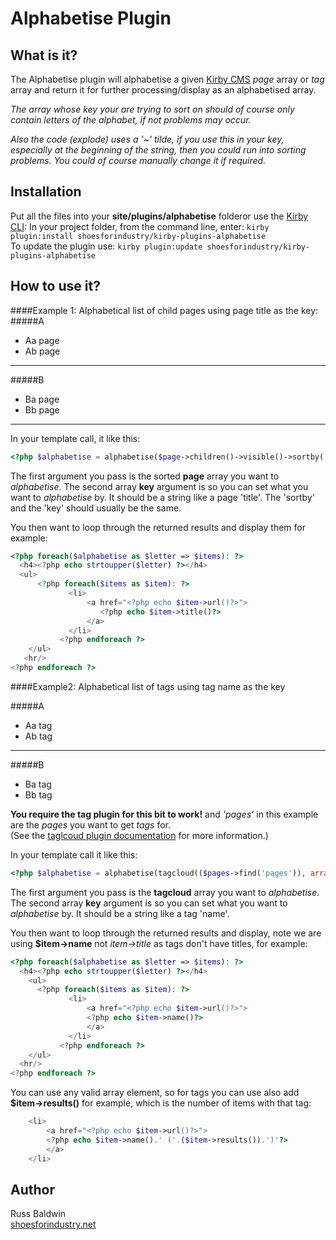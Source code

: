 # Alphabetise Plugin

## What is it?

The Alphabetise plugin will alphabetise a given [Kirby CMS](http://getkirby.com/) *page* array or *tag* array and return it for further processing/display as an alphabetised array.

*The array whose key your are trying to sort on should of course only contain letters of the alphabet, if not problems may occur.*

*Also the code (explode) uses a '~' tilde, if you use this in your key, especially at the beginning of the string, then you could run into sorting problems. You could of course manually change it if required.*

## Installation

Put all the files into your **site/plugins/alphabetise** folderor use the [Kirby CLI](https://github.com/getkirby/cli): In your project folder, from the command line, enter:
```kirby plugin:install shoesforindustry/kirby-plugins-alphabetise```  
To update the plugin use:
```kirby plugin:update shoesforindustry/kirby-plugins-alphabetise```

## How to use it?

####Example 1: Alphabetical list of child pages using page title as the key:
#####A
+ Aa page
+ Ab page

---

#####B
+ Ba page
+ Bb page

---

In your template call, it like this:
```php
<?php $alphabetise = alphabetise($page->children()->visible()->sortby('title'), array('key' => 'title')); ?>
```
The first argument you pass is the sorted **page** array you want to *alphabetise*. The second array **key** argument is so you can set what you want to *alphabetise* by. It should be a string like a page 'title'. The 'sortby' and the 'key' should usually be the same.

You then want to loop through the returned results and display them for example:
```php
<?php foreach($alphabetise as $letter => $items): ?>
  <h4><?php echo strtoupper($letter) ?></h4>
  <ul>
      <?php foreach($items as $item): ?>
     	     <li>
     	         <a href="<?php echo $item->url()?>">
     	            <?php echo $item->title()?>
     	         </a>
     	     </li>
     	   <?php endforeach ?>
    </ul>
   <hr/>
<?php endforeach ?>
```

####Example2: Alphabetical list of tags using tag name as the key

#####A
+ Aa tag
+ Ab tag

---

#####B
+ Ba tag
+ Bb tag

**You require the tag plugin for this bit to work!** and *'pages'* in this example are the *pages* you want to get *tags* for.  
(See the [taglcoud plugin documentation](https://github.com/bastianallgeier/kirbycms-extensions/blob/master/plugins/tagcloud/tagcloud.php) for more information.)

In your template call it like this:
```php
<?php $alphabetise = alphabetise(tagcloud(($pages->find('pages')), array('sort' => 'name','sortdir'  => 'asc')), array('key' => 'name')); ?>
```

The first argument you pass is the **tagcloud** array you want to *alphabetise*. The second array **key** argument is so you can set what you want to *alphabetise* by. It should be a string like a tag 'name'.

You then want to loop through the returned results and display, note we are using **$item->name** not *item->title* as tags don't have titles, for example:

```php
<?php foreach($alphabetise as $letter => $items): ?>
  <h4><?php echo strtoupper($letter) ?></h4>
    <ul>
      <?php foreach($items as $item): ?>
     	     <li>
     	         <a href="<?php echo $item->url()?>">
     	         <?php echo $item->name()?>
     	         </a>
     	     </li>
     	   <?php endforeach ?>
    </ul>
  <hr/>
<?php endforeach ?>
```

You can use any valid array element, so for tags you can use also add **$item->results()** for example, which is the number of items with that tag:
```php
    <li>
        <a href="<?php echo $item->url()?>">
        <?php echo $item->name().' ('.($item->results()).')'?>
        </a>
    </li>
```	  


## Author
Russ Baldwin  
[shoesforindustry.net](shoesforindustry.net)

